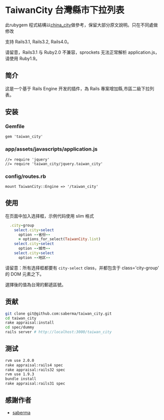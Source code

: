 # TaiwanCity 台灣縣市下拉列表 

此rubygem 程式結構以[china_city](https://github.com/saberma/china_city)做參考，保留大部分原文說明。只在不同處做修改

支持 Rails3.1, Rails3.2, Rails4.0。

请留意，Rails3.1 与 Ruby2.0 不兼容，sprockets 无法正常解析 application.js，请使用 Ruby1.9。

## 简介

这是一个基于 Rails Engine 开发的插件，為 Rails 專案增加縣,市區二級下拉列表。

## 安装

### Gemfile

    gem 'taiwan_city'

### app/assets/javascripts/application.js

    //= require 'jquery'
    //= require 'taiwan_city/jquery.taiwan_city'

### config/routes.rb

    mount TaiwanCity::Engine => '/taiwan_city'

## 使用

在页面中加入选择框，示例代码使用 slim 格式

```ruby
  .city-group
    select.city-select
      option --省份--
      = options_for_select(TaiwanCity.list)
    select.city-select
      option --城市--
    select.city-select
      option --地区--
```

请留意：所有选择框都要有 `city-select` class，并都包含于 class='city-group' 的 DOM 元素之下。

選擇後的值為台灣的郵遞區號。

## 贡献

```bash
git clone git@github.com:saberma/taiwan_city.git
cd taiwan_city
rake appraisal:install
cd spec/dummy
rails server # http://localhost:3000/taiwan_city
```

## 测试

```bash
rvm use 2.0.0
rake appraisal:rails4 spec
rake appraisal:rails32 spec
rvm use 1.9.3
bundle install
rake appraisal:rails31 spec
```

## 感謝作者

* [saberma](https://github.com/saberma)
